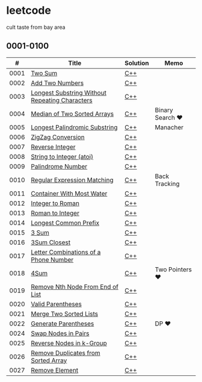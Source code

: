 # leetcode
cult taste from bay area

## 0001-0100
| #  | Title | Solution | Memo |
|----| ----- | -------- | ---- |
|0001|[Two Sum](https://leetcode.com/problems/two-sum/description/) | [C++](./algo/cpp/two_sum.cc) | |
|0002|[Add Two Numbers](https://leetcode.com/problems/add-two-numbers/description/) | [C++](./algo/cpp/add_two_numbers.cc) | |
|0003|[Longest Substring Without Repeating Characters](https://leetcode.com/problems/longest-substring-without-repeating-characters/description/) | [C++](./algo/cpp/longest_substring_without_repeating_characters.cc) | |
|0004|[Median of Two Sorted Arrays](https://leetcode.com/problems/median-of-two-sorted-arrays/description/) | [C++](./algo/cpp/median_of_two_sorted_arrays.cc) | Binary Search &hearts; |
|0005|[Longest Palindromic Substring](https://leetcode.com/problems/longest-palindromic-substring/description/) | [C++](./algo/cpp/longest_palindromic_substring.cc) | Manacher |
|0006|[ZigZag Conversion](https://leetcode.com/problems/zigzag-conversion/description/) | [C++](./algo/cpp/zigzag_conversion.cc) | |
|0007|[Reverse Integer](https://leetcode.com/problems/reverse-integer/description/) | [C++](./algo/cpp/reverse_integer.cc) | |
|0008|[String to Integer (atoi)](https://leetcode.com/problems/string-to-integer-atoi/description/) | [C++](./algo/cpp/string_to_integer.cc) | |
|0009|[Palindrome Number](https://leetcode.com/problems/palindrome-number/description/) | [C++](./algo/cpp/palindrome_number.cc) | |
|0010|[Regular Expression Matching](https://leetcode.com/problems/regular-expression-matching/description/) | [C++](./algo/cpp/regular_expression_matching.cc) | Back Tracking |
|0011|[Container With Most Water](https://leetcode.com/problems/container-with-most-water/description/) | [C++](./algo/cpp/container_with_most_water.cc) | |
|0012|[Integer to Roman](https://leetcode.com/problems/integer-to-roman/description/) | [C++](./algo/cpp/integer_to_roman.cc) | |
|0013|[Roman to Integer](https://leetcode.com/problems/roman-to-integer/description/) | [C++](./algo/cpp/roman_to_integer.cc) | |
|0014|[Longest Common Prefix](https://leetcode.com/problems/longest-common-prefix/description/) | [C++](./algo/cpp/longest_common_prefix.cc) | |
|0015|[3 Sum](https://leetcode.com/problems/3sum/description/) | [C++](./algo/cpp/3_sum.cc) | |
|0016|[3Sum Closest](https://leetcode.com/problems/3sum-closest/description/) | [C++](./algo/cpp/3sum_closest.cc) | |
|0017|[Letter Combinations of a Phone Number](https://leetcode.com/problems/letter-combinations-of-a-phone-number/description/) | [C++](./algo/cpp/letter_combinations_of_a_phone_number.cc) | |
|0018|[4Sum](https://leetcode.com/problems/4sum/description/) | [C++](./algo/cpp/4sum.cc) | Two Pointers &hearts; |
|0019|[Remove Nth Node From End of List](https://leetcode.com/problems/remove-nth-node-from-end-of-list/description/) | [C++](./algo/cpp/remove_nth_node_from_end_of_list.cc) | |
|0020|[Valid Parentheses](https://leetcode.com/problems/valid-parentheses/description/) | [C++](./algo/cpp/valid_parentheses.cc) | |
|0021|[Merge Two Sorted Lists](https://leetcode.com/problems/merge-two-sorted-lists/description/) | [C++](./algo/cpp/merge_two_sorted_lists.cc) | |
|0022|[Generate Parentheses](https://leetcode.com/problems/generate-parentheses/description/) | [C++](./algo/cpp/generate_parentheses.cc) | DP &hearts; |
|0024|[Swap Nodes in Pairs](https://leetcode.com/problems/swap-nodes-in-pairs/description/) | [C++](./algo/cpp/swap_nodes_in_pairs.cc) | |
|0025|[Reverse Nodes in k-Group](https://leetcode.com/problems/reverse-nodes-in-k-group/description/) | [C++](./algo/cpp/reverse_nodes_in_k_group.cc) | |
|0026|[Remove Duplicates from Sorted Array](https://leetcode.com/problems/remove-duplicates-from-sorted-array/description/) | [C++](./algo/cpp/remove_duplicates_from_sorted_array.cc) | |
|0027|[Remove Element](https://leetcode.com/problems/remove-element/description/) | [C++](./algo/cpp/remove_element.cc) | |
